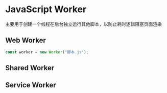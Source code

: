 # JavaScript Worker

主要用于创建一个线程在后台独立运行其他脚本，以防止耗时逻辑阻塞页面渲染

## Web Worker

```js
const worker = new Worker("脚本.js");
```

## Shared Worker

## Service Worker
